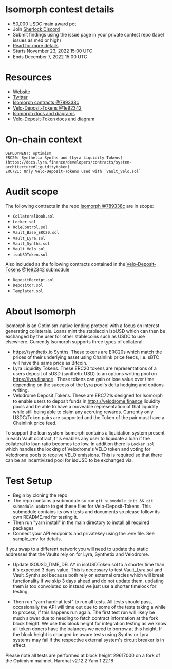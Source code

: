 # Isomorph contest details

- 50,000 USDC main award pot
- Join [Sherlock Discord](https://discord.gg/MABEWyASkp)
- Submit findings using the issue page in your private contest repo (label issues as med or high)
- [Read for more details](https://docs.sherlock.xyz/audits/watsons)
- Starts November 23, 2022 15:00 UTC
- Ends December 7, 2022 15:00 UTC

# Resources

- [Website](https://isomorph.loans/)
- [Twitter](https://twitter.com/IsomorphLoans)
- [Isomorph contracts @789338c](https://github.com/kree-dotcom/isomorph/tree/789338c8979ab75b8187781a2500908bb26dcdea)
- [Velo-Deposit-Tokens @1e92342](https://github.com/kree-dotcom/Velo-Deposit-Tokens/tree/1e9234236a8ff708d67343bc54f93af5bb584e06)
- [Isomorph docs and diagrams](https://github.com/kree-dotcom/isomorph/docs)
- [Velo-Deposit-Token docs and diagram](https://github.com/kree-dotcom/Velo-Deposit-Tokens/tree/1e9234236a8ff708d67343bc54f93af5bb584e06/docs)

# On-chain context

```
DEPLOYMENT: optimism
ERC20: Synthetix Synths and [Lyra Liquidity Tokens](https://docs.lyra.finance/developers/contracts/system-architecture#liquiditytoken)
ERC721: Only Velo-Deposit-Tokens used with `Vault_Velo.sol`
```

# Audit scope
The following contracts in the repo [Isomorph @789338c](https://github.com/kree-dotcom/isomorph/tree/789338c8979ab75b8187781a2500908bb26dcdea) are in scope:

- `CollateralBook.sol`
- `Locker.sol`
- `RoleControl.sol`
- `Vault_Base_ERC20.sol`
- `Vault_Lyra.sol`
- `Vault_Synths.sol`
- `Vault_Velo.sol`
- `isoUSDToken.sol`

Also included as the following contracts contained in the [Velo-Deposit-Tokens @1e92342](https://github.com/kree-dotcom/Velo-Deposit-Tokens/tree/1e9234236a8ff708d67343bc54f93af5bb584e06) submodule

- `DepositReceipt.sol`
- `Depositor.sol`
- `Templater.sol`


# About Isomorph

Isomorph is an Optimism-native lending protocol with a focus on interest generating collaterals. Loans mint the stablecoin isoUSD which can then be exchanged by the user for other stablecoins such as USDC to use elsewhere. 
Currently Isomorph supports three types of collateral:
- https://synthetix.io Synths. These tokens are ERC20s which match the prices of their underlying asset using Chainlink price feeds, i.e. sBTC will have the same price as Bitcoin. 
- Lyra Liquidity Tokens. These ERC20 tokens are representations of a users deposit of sUSD (synthetix USD) to an options writing pool on https://lyra.finance . These tokens can gain or lose value over time depending on the success of the Lyra pool's delta hedging and options writing. 
- Velodrome Deposit Tokens. These are ERC721s designed for Isomorph to enable users to deposit funds in https://velodrome.finance  liquidity pools and be able to have a moveable representation of that liquidity while still being able to claim any accruing rewards. Currently only USDC/Token pairs are supported and the Token of the pair must have a Chainlink price feed.

To support the loan system Isomorph contains a liquidation system present in each Vault contract, this enables any user to liquidate a loan if the collateral to loan ratio becomes too low. In addition there is `Locker.sol` which handles the locking of Velodrome's VELO token and voting for Velodrome pools to receive VELO emissions. This is required so that there can be an incentivized pool for isoUSD to be exchanged via.  

# Test Setup

- Begin by cloning the repo
- The repo contains a submodule so run `git submodule init && git submodule update` to get these files for Velo-Deposit-Tokens. This submodule contains its own tests and documents so please follow its own README.md for testing it.
- Then run "yarn install" in the main directory to install all required packages
- Connect your API endpoints and privatekey using the .env file. See sample_env for details.

If you swap to a different network you will need to update the static addresses that the Vaults rely on for Lyra, Synthetix and Velodrome. 

- Update ISOUSD_TIME_DELAY in isoUSDToken.sol to a shorter time than it's expected 3 days value.  This is necessary to test Vault_Lyra.sol and Vault_Synths.sol because both rely on external oracles which will break functionality if we skip 3 days ahead and do not update them, updating them is too convoluted so instead we just use a shorter timelock for testing.

- Then run "yarn hardhat test" to run all tests. All tests should pass, occasionally the API will time out due to some of the tests taking a while to process, if this happens run again. The first test run will likely be much slower due to needing to fetch contract information at the fork block height. We use this block height for integration testing as we know all token doners have the balances we need to borrow at this height. If the block height is changed be aware tests using Synths or Lyra systems may fail if the respective external system's circuit breaker is in effect.

Please note all tests are performed at block height 29617000 on a fork of the Optimism mainnet. 
Hardhat v2.12.2
Yarn 1.22.18


